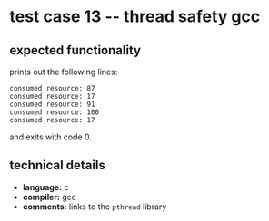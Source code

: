 # test case 13 -- thread safety gcc

## expected functionality
prints out the following lines:
```
consumed resource: 87
consumed resource: 17
consumed resource: 91
consumed resource: 100
consumed resource: 17
```
and exits with code 0.

## technical details
- **language:** c
- **compiler:** gcc
- **comments:** links to the `pthread` library
